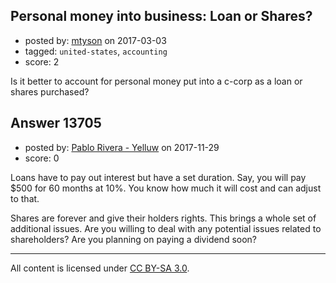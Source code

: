 ## Personal money into business: Loan or Shares?

- posted by: [mtyson](https://stackexchange.com/users/213709/mtyson) on 2017-03-03
- tagged: `united-states`, `accounting`
- score: 2

Is it better to account for personal money put into a c-corp as a loan or shares purchased?


## Answer 13705

- posted by: [Pablo Rivera - Yelluw](https://stackexchange.com/users/12380190/pablo-rivera-yelluw) on 2017-11-29
- score: 0

Loans have to pay out interest but have a set duration. Say, you will pay $500 for 60 months at 10%. You know how much it will cost and can adjust to that.

Shares are forever and give their holders rights. This brings a whole set of additional issues. Are you willing to deal with any potential issues related to shareholders? Are you planning on paying a dividend soon?



---

All content is licensed under [CC BY-SA 3.0](https://creativecommons.org/licenses/by-sa/3.0/).
